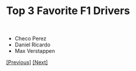 <h1>Top 3 Favorite F1 Drivers</h1> <br>

- Checo Perez
- Daniel Ricardo
- Max Verstappen <br>

[[Previous]](Page3.md) [[Next]](Page5.md)
